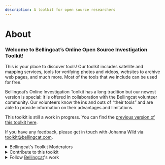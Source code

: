 ```yaml
---
description: A toolkit for open source researchers
---
```


# About

### Welcome to Bellingcat’s Online Open Source Investigation Toolkit!

This is your place to discover tools! Our toolkit includes satellite and mapping services, tools for verifying photos and videos, websites to archive web pages, and much more. Most of the tools that we include can be used for free.

Bellingcat’s Online Investigation Toolkit has a long tradition but our newest version is special: It is offered in collaboration with the Bellingcat volunteer community. Our volunteers know the ins and outs of “their tools” and are able to provide information on their advantages and limitations.

This toolkit is still a work in progress. You can find the [previous version of this toolkit here](https://bit.ly/bcattools).

If you have any feedback, please get in touch with Johanna Wild via [toolkit@bellingcat.com](mailto:toolkit@bellingcat.com).



<details>

<summary>Bellingcat's Toolkit Moderators</summary>



</details>

<details>

<summary>Contribute to this toolkit</summary>

You can contribute to Bellingcat's toolkit by submitting toolkit descriptions via this form. Not all submissions will be accepted, please review our guidelines and tips on how to write and submit a good toolkit description. Only descriptions that fulfil all requirements will be considered.

Bellingcat opens this form several times per year. If you want to be notified via e-mail as soon as it is opens the next time, please add your e-mail address here.



</details>

<details>

<summary>Follow <a href="https://www.bellingcat.com">Bellingcat</a>'s work</summary>



* [Bellingcat website](https://www.bellingcat.com/)

<!---->

* [Bellingcat newsletter](https://bellingcat.us14.list-manage.com/subscribe/post?u=c435f53a5568f7951404c8a38\&id=4be345b082)

<!---->

* [BlueSky](https://bsky.app/profile/bellingcat.com)

<!---->

* [Discord](https://discord.com/invite/bellingcat)

<!---->

* [Facebook](https://www.facebook.com/bellingcat)

<!---->

* [Github](https://github.com/bellingcat)

<!---->

* [Instagram](https://www.instagram.com/bellingcatofficial/)

<!---->

* [Mastodon](https://mstdn.social/@Bellingcat)

<!---->

* [Patreon](https://www.patreon.com/bellingcat)

<!---->

* [Reddit](https://www.reddit.com/r/bellingcat/)

<!---->

* [Soundcloud](https://soundcloud.com/bellingcat)

<!---->

* [Twitch](https://www.twitch.tv/bellingcat\_live)

<!---->

* [X](categories/social-media/youtube/youtube.md)

<!---->

* [Youtube](https://www.youtube.com/@bellingcatofficial/videos)

[Bellingcat](https://www.bellingcat.com/) is a non-profit and the ability to carry out our work is dependent on the kind support of individual donors. If you would like to support our work, you can so [here](https://www.bellingcat.com/donate/).

We also provide [workshops](https://www.bellingcat.com/workshops/) on open source investigative methods and tools. For those of you interested in becoming a Bellingcat volunteer, have a look at our [volunteer community page](https://sites.google.com/bellingcat.com/bellingcat-volunteer-community/home).

</details>



